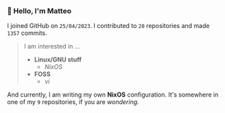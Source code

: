 ### 👋 Hello, I'm Matteo

I joined GitHub on `25/04/2023`.
I contributed to `20` repositories and made `1357` commits.

> I am interested in ...
> 
> - **Linux/GNU stuff**
>     - *NixOS*
> - **FOSS**
>   - *vi*

And currently, I am writing my own **NixOS** configuration. It's somewhere in one of my `9` repositories, if you are *wondering*.
